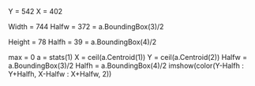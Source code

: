 Y = 542
X = 402

Width = 744
Halfw = 372 = a.BoundingBox(3)/2

Height = 78
Halfh = 39 = a.BoundingBox(4)/2

max = 0
a = stats(1)
X = ceil(a.Centroid(1))
Y = ceil(a.Centroid(2))
Halfw = a.BoundingBox(3)/2
Halfh = a.BoundingBox(4)/2
imshow(color(Y-Halfh : Y+Halfh, X-Halfw : X+Halfw, 2))